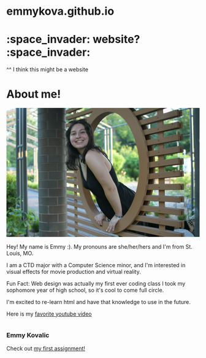 # emmykova.github.io

<h1> :space_invader: website? :space_invader: </h1>
<p> ^^ I think this might be a website </p>

<h1> About me!</h1>
<div style="display:inline-block;vertical-align:top;">
        <img src="/img/pic_of_me.png">
    </div>
    <div style="display:inline-block;">
        <p>Hey! My name is Emmy :). My pronouns are she/her/hers and I'm from St. Louis, MO.</p> 
        <p>I am a CTD major with a Computer Science minor, and I'm interested in visual effects for movie production and virtual reality.</p>
        <p>Fun Fact: Web design was actually my first ever coding class I took my sophomore year of high school, so it's cool to come full circle.</p>
        <p>I'm excited to re-learn html and have that knowledge to use in the future.</p>
        <p>Here is my <a href="https://youtu.be/hFZFjoX2cGg"> favorite youtube video</a></p>
    </div>
        <h3> Emmy Kovalic </h3>
        <p>Check out <a href="assignment1.html" target = "_blank">my first assignment!</a> </p>
